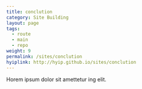 ```yaml
---
title: conclution
category: Site Building
layout: page
tags:
  - route
  - main
  - repo
weight: 9
permalink: /sites/conclution
hyiplink: http://hyip.github.io/sites/conclution
---
```


Horem ipsum dolor sit amettetur ing elit. 
